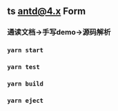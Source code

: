 ## ts antd@4.x Form

### 通读文档->手写demo->源码解析



### `yarn start`

### `yarn test`

### `yarn build`

### `yarn eject`





### 

